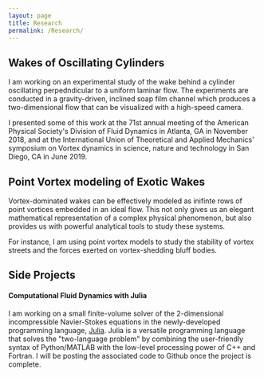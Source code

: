 ```yaml
---
layout: page
title: Research
permalink: /Research/
---
```


## Wakes of Oscillating Cylinders
I am working on an experimental study of the wake behind a cylinder oscillating perpedndicular to a uniform laminar flow. The experiments are conducted in a gravity-driven, inclined soap film channel which produces a two-dimensional flow that can be visualized with a high-speed camera.

I presented some of this work at the 71st annual meeting of the American Physical Society's Division of Fluid Dynamics in Atlanta, GA in November 2018, and at the International Union of Theoretical and Applied Mechanics' symposium on Vortex dynamics in science, nature and technology in San Diego, CA in June 2019.

## Point Vortex modeling of Exotic Wakes
Vortex-dominated wakes can be effectively modeled as inifinte rows of point vortices embedded in an ideal flow. This not only gives us an elegant mathematical representation of a complex physical phenomenon, but also provides us with powerful analytical tools to study these systems.

For instance, I am using point vortex models to study the stability of vortex streets and the forces exerted on vortex-shedding bluff bodies.

## Side Projects

#### Computational Fluid Dynamics with Julia
I am working on a small finite-volume solver of the 2-dimensional incompressible Navier-Stokes equations in the newly-developed programming language, [Julia](https://julialang.org/). Julia is a versatile programming language that solves the "two-language problem" by combining the user-friendly syntax of Python/MATLAB with the low-level processing power of C++ and Fortran. I will be posting the associated code to Github once the project is complete. 

[jekyll-organization]: https://github.com/jekyll
